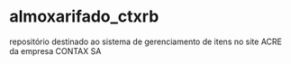 # almoxarifado_ctxrb
repositório destinado ao sistema de gerenciamento de itens no site ACRE da empresa CONTAX SA
